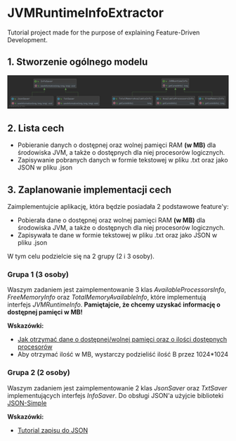 # JVMRuntimeInfoExtractor
Tutorial project made for the purpose of explaining Feature-Driven Development.
## 1. Stworzenie ogólnego modelu
![UML Diagram](./UML.png)

## 2. Lista cech
* Pobieranie danych o dostępnej oraz wolnej pamięci RAM **(w MB)** dla środowiska JVM, a także o dostępnych dla niej procesorów logicznych.
* Zapisywanie pobranych danych w formie tekstowej w pliku .txt oraz jako JSON w pliku .json

## 3. Zaplanowanie implementacji cech
Zaimplementujcie aplikację, która będzie posiadała 2 podstawowe feature'y:
* Pobierała dane o dostępnej oraz wolnej pamięci RAM **(w MB)** dla środowiska JVM, a także o dostępnych dla niej procesorów logicznych.
* Zapisywała te dane w formie tekstowej w pliku .txt oraz jako JSON w pliku .json

W tym celu podzielcie się na 2 grupy (2 i 3 osoby).

### Grupa 1 (3 osoby)
Waszym zadaniem jest zaimplementowanie 3 klas *AvailableProcessorsInfo*, *FreeMemoryInfo* oraz *TotalMemoryAvailableInfo*, które implementują interfejs *JVMRuntimeInfo*.
**Pamiętajcie, że chcemy uzyskać informację o dostępnej pamięci w MB!**

**Wskazówki:**

* [Jak otrzymać dane o dostępnej/wolnej pamięci oraz o ilości dostępnych procesorów](https://stackoverflow.com/a/25596)
* Aby otrzymać ilość w MB, wystarczy podzieliść ilość B przez 1024*1024

### Grupa 2 (2 osoby)
Waszym zadaniem jest zaimplementowanie 2 klas *JsonSaver* oraz *TxtSaver* implementujących interfejs *InfoSaver*.
Do obsługi JSON'a użyjcie biblioteki [JSON-Simple](https://code.google.com/archive/p/json-simple/)

**Wskazówki:**

* [Tutorial zapisu do JSON](https://howtodoinjava.com/java/library/json-simple-read-write-json-examples/)
